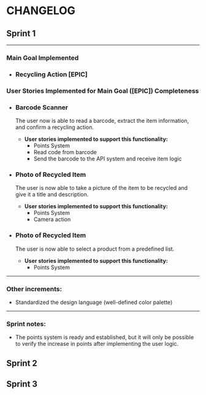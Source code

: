 # CHANGELOG

## Sprint 1
---
### Main Goal Implemented
- ### **Recycling Action [EPIC]**

### User Stories Implemented for Main Goal ([EPIC]) Completeness

- ### Barcode Scanner
  The user now is able to read a barcode, extract the item information, and confirm a recycling action.
  
  - **User stories implemented to support this functionality:**
    - Points System  
    - Read code from barcode  
    - Send the barcode to the API system and receive item logic  

- ### Photo of Recycled Item
  The user is now able to take a picture of the item to be recycled and give it a title and description.
  
  - **User stories implemented to support this functionality:**
    - Points System  
    - Camera action  

- ### Photo of Recycled Item
  The user is now able to select a product from a predefined list.
  
  - **User stories implemented to support this functionality:**
    - Points System
   
---    
### Other increments:
- Standardized the design language (well-defined color palette)
---
### Sprint notes:
  - The points system is ready and established, but it will only be possible to verify the increase in points after implementing the user logic.


## Sprint 2

## Sprint 3
